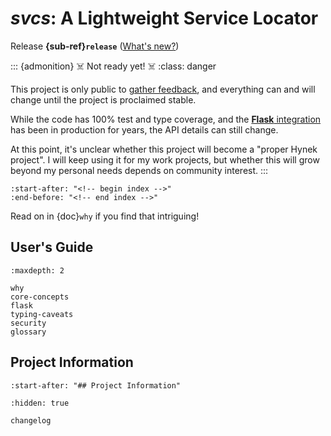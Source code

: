 # *svcs*: A Lightweight Service Locator

Release **{sub-ref}`release`**  ([What's new?](changelog))

::: {admonition} ☠️ Not ready yet! ☠️
:class: danger

This project is only public to [gather feedback](https://github.com/hynek/svcs/discussions), and everything can and will change until the project is proclaimed stable.

While the code has 100% test and type coverage, and the [**Flask** integration](flask) has been in production for years, the API details can still change.

At this point, it's unclear whether this project will become a "proper Hynek project".
I will keep using it for my work projects, but whether this will grow beyond my personal needs depends on community interest.
:::

```{include} ../README.md
:start-after: "<!-- begin index -->"
:end-before: "<!-- end index -->"
```

Read on in {doc}`why` if you find that intriguing!


## User's Guide

```{toctree}
:maxdepth: 2

why
core-concepts
flask
typing-caveats
security
glossary
```


## Project Information

```{include} ../README.md
:start-after: "## Project Information"
```


```{toctree}
:hidden: true

changelog
```
